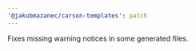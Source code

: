```yaml
---
'@jakubmazanec/carson-templates': patch
---
```


Fixes missing warning notices in some generated files.
